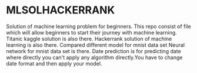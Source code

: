 # MLSOLHACKERRANK
Solution of machine learning problem for beginners.
This repo consist of file which will allow beginners to start their journey with machine learning.
Titanic kaggle solution is also there.
Hackerrank solution of machine learning is also there.
Compared different model for mnist data set
Neural network for mnist data set is there.
Date prediction is for predicting date where directly you can't apply any algorithm directly.You have to change date format and then apply your model.
